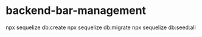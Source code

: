 # backend-bar-management

npx sequelize db:create
npx sequelize db:migrate
npx sequelize db:seed:all
